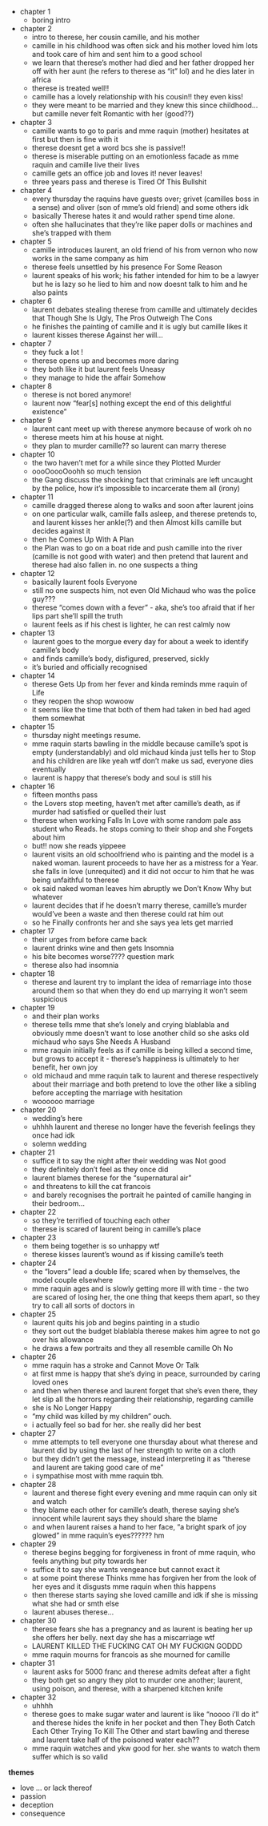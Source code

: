 -   chapter 1
    -   boring intro
-   chapter 2
    -   intro to therese, her cousin camille, and his mother
    -   camille in his childhood was often sick and his mother loved him lots and took care of him and sent him to a good school
    -   we learn that therese’s mother had died and her father dropped her off with her aunt (he refers to therese as “it” lol) and he dies later in africa
    -   therese is treated well!!
    -   camille has a lovely relationship with his cousin!! they even kiss!
    -   they were meant to be married and they knew this since childhood…but camille never felt Romantic with her (good??)
-   chapter 3
    -   camille wants to go to paris and mme raquin (mother) hesitates at first but then is fine with it
    -   therese doesnt get a word bcs she is passive!!
    -   therese is miserable putting on an emotionless facade as mme raquin and camille live their lives
    -   camille gets an office job and loves it! never leaves!
    -   three years pass and therese is Tired Of This Bullshit
-   chapter 4
    -   every thursday the raquins have guests over; grivet (camilles boss in a sense) and oliver (son of mme’s old friend) and some others idk
    -   basically Therese hates it and would rather spend time alone.
    -   often she hallucinates that they’re like paper dolls or machines and she’s trapped with them
-   chapter 5
    -   camille introduces laurent, an old friend of his from vernon who now works in the same company as him
    -   therese feels unsettled by his presence For Some Reason
    -   laurent speaks of his work; his father intended for him to be a lawyer but he is lazy so he lied to him and now doesnt talk to him and he also paints
-   chapter 6
    -   laurent debates stealing therese from camille and ultimately decides that Though She Is Ugly, The Pros Outweigh The Cons
    -   he finishes the painting of camille and it is ugly but camille likes it
    -   laurent kisses therese Against her will…
-   chapter 7
    -   they fuck a lot !
    -   therese opens up and becomes more daring
    -   they both like it but laurent feels Uneasy
    -   they manage to hide the affair Somehow
-   chapter 8
    -   therese is not bored anymore!
    -   laurent now “fear[s] nothing except the end of this delightful existence”
-   chapter 9
    -   laurent cant meet up with therese anymore because of work oh no
    -   therese meets him at his house at night.
    -   they plan to murder camille?? so laurent can marry therese
-   chapter 10
    -   the two haven’t met for a while since they Plotted Murder
    -   oooOoooOoohh so much tension
    -   the Gang discuss the shocking fact that criminals are left uncaught by the police, how it’s impossible to incarcerate them all (irony)
-   chapter 11
    -   camille dragged therese along to walks and soon after laurent joins
    -   on one particular walk, camille falls asleep, and therese pretends to, and laurent kisses her ankle(?) and then Almost kills camille but decides against it
    -   then he Comes Up With A Plan
    -   the Plan was to go on a boat ride and push camille into the river (camille is not good with water) and then pretend that laurent and therese had also fallen in. no one suspects a thing
-   chapter 12
    -   basically laurent fools Everyone
    -   still no one suspects him, not even Old Michaud who was the police guy???
    -   therese “comes down with a fever” - aka, she’s too afraid that if her lips part she’ll spill the truth
    -   laurent feels as if his chest is lighter, he can rest calmly now
-   chapter 13
    -   laurent goes to the morgue every day for about a week to identify camille’s body
    -   and finds camille’s body, disfigured, preserved, sickly
    -   it’s buried and officially recognised
-   chapter 14
    -   therese Gets Up from her fever and kinda reminds mme raquin of Life
    -   they reopen the shop wowoow
    -   it seems like the time that both of them had taken in bed had aged them somewhat
-   chapter 15
    -   thursday night meetings resume.
    -   mme raquin starts bawling in the middle because camille’s spot is empty (understandably) and old michaud kinda just tells her to Stop and his children are like yeah wtf don’t make us sad, everyone dies eventually
    -   laurent is happy that therese’s body and soul is still his
-   chapter 16
    -   fifteen months pass
    -   the Lovers stop meeting, haven’t met after camille’s death, as if murder had satisfied or quelled their lust
    -   therese when working Falls In Love with some random pale ass student who Reads. he stops coming to their shop and she Forgets about him
    -   but!! now she reads yippeee
    -   laurent visits an old schoolfriend who is painting and the model is a naked woman. laurent proceeds to have her as a mistress for a Year. she falls in love (unrequited) and it did not occur to him that he was being unfaithful to therese
    -   ok said naked woman leaves him abruptly we Don’t Know Why but whatever
    -   laurent decides that if he doesn’t marry therese, camille’s murder would’ve been a waste and then therese could rat him out
    -   so he Finally confronts her and she says yea lets get married
-   chapter 17
    -   their urges from before came back
    -   laurent drinks wine and then gets Insomnia
    -   his bite becomes worse???? question mark
    -   therese also had insomnia
-   chapter 18
    -   therese and laurent try to implant the idea of remarriage into those around them so that when they do end up marrying it won’t seem suspicious
-   chapter 19
    -   and their plan works
    -   therese tells mme that she’s lonely and crying blablabla and obviously mme doesn’t want to lose another child so she asks old michaud who says She Needs A Husband
    -   mme raquin initially feels as if camille is being killed a second time, but grows to accept it - therese’s happiness is ultimately to her benefit, her own joy
    -   old michaud and mme raquin talk to laurent and therese respectively about their marriage and both pretend to love the other like a sibling before accepting the marriage with hesitation
    -   woooooo marriage
-   chapter 20
    -   wedding’s here
    -   uhhhh laurent and therese no longer have the feverish feelings they once had idk
    -   solemn wedding
-   chapter 21
    -   suffice it to say the night after their wedding was Not good
    -   they definitely don’t feel as they once did
    -   laurent blames therese for the “supernatural air”
    -   and threatens to kill the cat francois
    -   and barely recognises the portrait he painted of camille hanging in their bedroom…
-   chapter 22
    -   so they’re terrified of touching each other
    -   therese is scared of laurent being in camille’s place
-   chapter 23
    -   them being together is so unhappy wtf
    -   therese kisses laurent’s wound as if kissing camille’s teeth
-   chapter 24
    -   the “lovers” lead a double life; scared when by themselves, the model couple elsewhere
    -   mme raquin ages and is slowly getting more ill with time - the two are scared of losing her, the one thing that keeps them apart, so they try to call all sorts of doctors in
-   chapter 25
    -   laurent quits his job and begins painting in a studio
    -   they sort out the budget blablabla therese makes him agree to not go over his allowance
    -   he draws a few portraits and they all resemble camille Oh No
-   chapter 26
    -   mme raquin has a stroke and Cannot Move Or Talk
    -   at first mme is happy that she’s dying in peace, surrounded by caring loved ones
    -   and then when therese and laurent forget that she’s even there, they let slip all the horrors regarding their relationship, regarding camille
    -   she is No Longer Happy
    -   “my child was killed by my children” ouch.
    -   i actually feel so bad for her. she really did her best
-   chapter 27
    -   mme attempts to tell everyone one thursday about what therese and laurent did by using the last of her strength to write on a cloth
    -   but they didn’t get the message, instead interpreting it as “therese and laurent are taking good care of me”
    -   i sympathise most with mme raquin tbh.
-   chapter 28
    -   laurent and therese fight every evening and mme raquin can only sit and watch
    -   they blame each other for camille’s death, therese saying she’s innocent while laurent says they should share the blame
    -   and when laurent raises a hand to her face, “a bright spark of joy glowed” in mme raquin’s eyes?????? hm
-   chapter 29
    -   therese begins begging for forgiveness in front of mme raquin, who feels anything but pity towards her
    -   suffice it to say she wants vengeance but cannot exact it
    -   at some point therese Thinks mme has forgiven her from the look of her eyes and it disgusts mme raquin when this happens
    -   then therese starts saying she loved camille and idk if she is missing what she had or smth else
    -   laurent abuses therese…
-   chapter 30
    -   therese fears she has a pregnancy and as laurent is beating her up she offers her belly. next day she has a miscarriage wtf
    -   LAURENT KILLED THE FUCKING CAT OH MY FUCKIGN GODDD
    -   mme raquin mourns for francois as she mourned for camille
-   chapter 31
    -   laurent asks for 5000 franc and therese admits defeat after a fight
    -   they both get so angry they plot to murder one another; laurent, using poison, and therese, with a sharpened kitchen knife
-   chapter 32
    -   uhhhh
    -   therese goes to make sugar water and laurent is like “noooo i’ll do it” and therese hides the knife in her pocket and then They Both Catch Each Other Trying To Kill The Other and start bawling and therese and laurent take half of the poisoned water each??
    -   mme raquin watches and ykw good for her. she wants to watch them suffer which is so valid

**themes**
-   love … or lack thereof
-   passion
-   deception
-   consequence